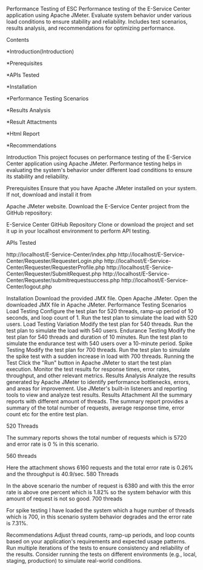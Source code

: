 Performance Testing of ESC
Performance testing of the E-Service Center application using Apache JMeter. Evaluate system behavior under various load conditions to ensure stability and reliability. Includes test scenarios, results analysis, and recommendations for optimizing performance.

Contents

*Introduction(Introduction)

*Prerequisites

*APIs Tested

*Installation

*Performance Testing Scenarios

*Results Analysis

*Result Attactments

*Html Report

*Recommendations

Introduction
This project focuses on performance testing of the E-Service Center application using Apache JMeter. Performance testing helps in evaluating the system's behavior under different load conditions to ensure its stability and reliability.

Prerequisites
Ensure that you have Apache JMeter installed on your system. If not, download and install it from

Apache JMeter website.
Download the E-Service Center project from the GitHub repository:

E-Service Center GitHub Repository
Clone or download the project and set it up in your localhost environment to perform API testing.

APIs Tested

http://localhost/E-Service-Center/index.php
http://localhost/E-Service-Center/Requester/RequesterLogin.php
http://localhost/E-Service-Center/Requester/RequesterProfile.php
http://localhost/E-Service-Center/Requester/SubmitRequest.php
http://localhost/E-Service-Center/Requester/submitrequestsuccess.php
http://localhost/E-Service-Center/logout.php

Installation
Download the provided JMX file.
Open Apache JMeter.
Open the downloaded JMX file in Apache JMeter.
Performance Testing Scenarios
Load Testing
Configure the test plan for 520 threads, ramp-up period of 10 seconds, and loop count of 1.
Run the test plan to simulate the load with 520 users.
Load Testing Variation
Modify the test plan for 540 threads.
Run the test plan to simulate the load with 540 users.
Endurance Testing
Modify the test plan for 540 threads and duration of 10 minutes.
Run the test plan to simulate the endurance test with 540 users over a 10-minute period.
Spike Testing
Modify the test plan for 700 threads.
Run the test plan to simulate the spike test with a sudden increase in load with 700 threads.
Running the Test
Click the "Run" button in Apache JMeter to start the test plan execution.
Monitor the test results for response times, error rates, throughput, and other relevant metrics.
Results Analysis
Analyze the results generated by Apache JMeter to identify performance bottlenecks, errors, and areas for improvement.
Use JMeter's built-in listeners and reporting tools to view and analyze test results.
Results Attachment All the summary reports with different amount of threads. The summary report provides a summary of the total number of requests, average response time, error count etc for the entire test plan.

520 Threads

The summary reports shows the total number of requests which is 5720 and error rate is 0 % in this scenario.

560 threads

Here the attachment shows 6160 requests and the total error rate is 0.26% and the throughput is 40.9/sec. 580 Threads

In the above scenario the number of request is 6380 and with this the error rate is above one percent which is 1.82% so the system behavior with this amount of request is not so good. 700 threads

For spike testing I have loaded the system which a huge number of threads which is 700, in this scenario system behavior degrades and the error rate is 7.31%.

Recommendations
Adjust thread counts, ramp-up periods, and loop counts based on your application's requirements and expected usage patterns.
Run multiple iterations of the tests to ensure consistency and reliability of the results.
Consider running the tests on different environments (e.g., local, staging, production) to simulate real-world conditions.
